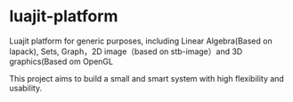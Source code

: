 # luajit-platform
Luajit platform for generic purposes, including Linear Algebra(Based on lapack), Sets, Graph，2D image（based on stb-image）and 3D graphics(Based om OpenGL

This project aims to build a small and smart system with high flexibility and usability.
